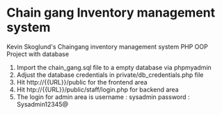 # Chain gang Inventory management system
Kevin Skoglund's Chaingang inventory management system PHP OOP Project with database
1) Import the chain_gang.sql file to a empty database via phpmyadmin
2) Adjust the database credentials in private/db_credentials.php file
3) Hit http://{{URL}}/public for the frontend area
4) Hit htp://{{URL}}/public/staff/login.php for backend area
5) The login for admin area is 
username : sysadmin
password : Sysadmin12345@

